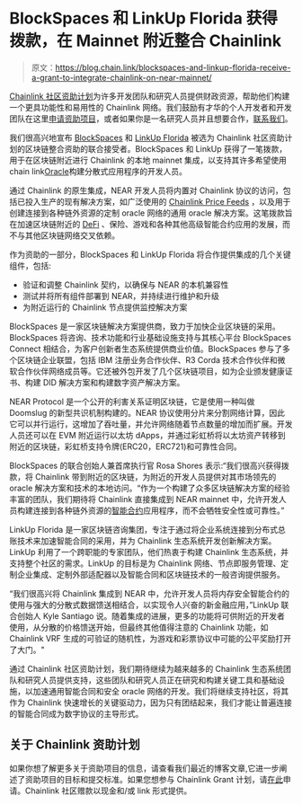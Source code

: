 # BlockSpaces 和 LinkUp Florida 获得拨款，在 Mainnet 附近整合 Chainlink

> 原文：<https://blog.chain.link/blockspaces-and-linkup-florida-receive-a-grant-to-integrate-chainlink-on-near-mainnet/>

[Chainlink 社区资助计划](https://blog.chain.link/introducing-the-chainlink-community-grant-program/)为许多开发团队和研究人员提供财政资源，帮助他们构建一个更具功能性和易用性的 Chainlink 网络。我们鼓励有才华的个人开发者和开发团队在这里[申请资助项目](https://chainlinkgrants.typeform.com/to/efEbsq)，或者如果你是一名研究人员并且想要合作，[联系我们](/cdn-cgi/l/email-protection#f5879086909487969db5969d949c9b999c9b9e99949786db969a98)。

我们很高兴地宣布 [BlockSpaces](https://blockspaces.io/) 和 [LinkUp Florida](https://linkupfl.com/) 被选为 Chainlink 社区资助计划的区块链整合资助的联合接受者。BlockSpaces 和 LinkUp 获得了一笔拨款，用于在区块链附近进行 Chainlink 的本地 mainnet 集成，以支持其许多希望使用 chain link[Oracle](https://chain.link/education/blockchain-oracles)构建分散式应用程序的开发人员。

通过 Chainlink 的原生集成，NEAR 开发人员将内置对 Chainlink 协议的访问，包括已投入生产的现有解决方案，如广泛使用的 [Chainlink Price Feeds](https://chain.link/solutions/defi) ，以及用于创建连接到各种链外资源的定制 oracle 网络的通用 oracle 解决方案。这笔拨款旨在加速区块链附近的 [DeFi](https://chain.link/education/defi) 、保险、游戏和各种其他高级智能合约应用的发展，而不与其他区块链网络交叉依赖。

作为资助的一部分，BlockSpaces 和 LinkUp Florida 将合作提供集成的几个关键组件，包括:

*   验证和调整 Chainlink 契约，以确保与 NEAR 的本机兼容性
*   测试并将所有组件部署到 NEAR，并持续进行维护和升级
*   为附近运行的 Chainlink 节点提供监控解决方案

BlockSpaces 是一家区块链解决方案提供商，致力于加快企业区块链的采用。BlockSpaces 将咨询、技术功能和行业基础设施支持与其核心平台 BlockSpaces Connect 相结合，为客户创新者生态系统提供商业价值。BlockSpaces 参与了多个区块链企业联盟，包括 IBM 注册业务合作伙伴、R3 Corda 技术合作伙伴和微软合作伙伴网络成员等。它还被外包开发了几个区块链项目，如为企业颁发健康证书、构建 DID 解决方案和构建数字资产解决方案。

NEAR Protocol 是一个公开的利害关系证明区块链，它是使用一种叫做 Doomslug 的新型共识机制构建的。NEAR 协议使用分片来分割网络计算，因此它可以并行运行，这增加了吞吐量，并允许网络随着节点数量的增加而扩展。开发人员还可以在 EVM 附近运行以太坊 dApps，并通过彩虹桥将以太坊资产转移到附近的区块链，彩虹桥支持令牌(ERC20，ERC721)和可靠性合同。

BlockSpaces 的联合创始人兼首席执行官 Rosa Shores 表示:“我们很高兴获得拨款，将 Chainlink 带到附近的区块链，为附近的开发人员提供对其市场领先的 oracle 解决方案和技术的本地访问。“作为一个构建了众多区块链解决方案的经验丰富的团队，我们期待将 Chainlink 直接集成到 NEAR mainnet 中，允许开发人员构建连接到各种链外资源的[智能合约](https://chain.link/education/smart-contracts)应用程序，而不会牺牲安全性或可靠性。”

LinkUp Florida 是一家区块链咨询集团，专注于通过将企业系统连接到分布式总账技术来加速智能合同的采用，并为 Chainlink 生态系统开发创新解决方案。LinkUp 利用了一个跨职能的专家团队，他们热衷于构建 Chainlink 生态系统，并支持整个社区的需求。LinkUp 的目标是为 Chainlink 网络、节点即服务管理、定制企业集成、定制外部适配器以及智能合同和区块链技术的一般咨询提供服务。

“我们很高兴将 Chainlink 集成到 NEAR 中，允许开发人员将内存安全智能合约的使用与强大的分散式数据馈送相结合，以实现令人兴奋的新金融应用，”LinkUp 联合创始人 Kyle Santiago 说。随着集成的进展，更多的功能将可供附近的开发者使用，从分散的价格馈送开始，但最终其他值得注意的 Chainlink 功能，如 Chainlink VRF 生成的可验证的随机性，为游戏和彩票协议中可能的公平奖励打开了大门。"

通过 Chainlink 社区资助计划，我们期待继续为越来越多的 Chainlink 生态系统团队和研究人员提供支持，这些团队和研究人员正在研究和构建关键工具和基础设施，以加速通用智能合同和安全 oracle 网络的开发。我们将继续支持社区，将其作为 Chainlink 快速增长的关键驱动力，因为只有团结起来，我们才能让普遍连接的智能合同成为数字协议的主导形式。

## 关于 Chainlink 资助计划

如果你想了解更多关于资助项目的信息，请查看我们最近的博客文章,它进一步阐述了资助项目的目标和提交标准。如果您想参与 Chainlink Grant 计划，请[在此](https://chainlinkgrants.typeform.com/to/efEbsq)申请。Chainlink 社区赠款以现金和/或 link 形式提供。